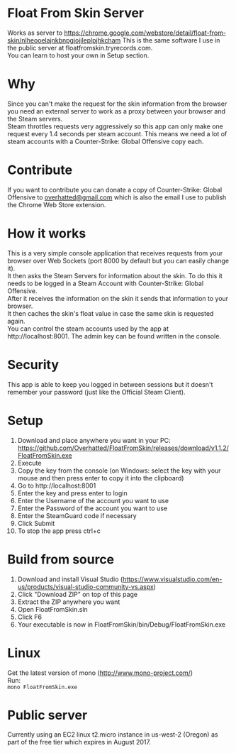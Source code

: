 # Float From Skin Server
Works as server to https://chrome.google.com/webstore/detail/float-from-skin/nlheooelajnkbnpgjojileplpjhkcham
This is the same software I use in the public server at floatfromskin.tryrecords.com.  
You can learn to host your own in Setup section.

# Why
Since you can't make the request for the skin information from the browser you need an external server to work as a proxy between your browser and the Steam servers.  
Steam throttles requests very aggressively so this app can only make one request every 1.4 seconds per steam account. This means we need a lot of steam accounts with a Counter-Strike: Global Offensive copy each.

# Contribute
If you want to contribute you can donate a copy of Counter-Strike: Global Offensive to overhatted@gmail.com which is also the email I use to publish the Chrome Web Store extension.

# How it works
This is a very simple console application that receives requests from your browser over Web Sockets (port 8000 by default but you can easily change it).  
It then asks the Steam Servers for information about the skin. To do this it needs to be logged in a Steam Account with Counter-Strike: Global Offensive.  
After it receives the information on the skin it sends that information to your browser.  
It then caches the skin's float value in case the same skin is requested again.  
You can control the steam accounts used by the app at http://localhost:8001.
The admin key can be found written in the console.

# Security
This app is able to keep you logged in between sessions but it doesn't remember your password (just like the Official Steam Client).

# Setup
1. Download and place anywhere you want in your PC: https://github.com/Overhatted/FloatFromSkin/releases/download/v1.1.2/FloatFromSkin.exe
2. Execute
3. Copy the key from the console (on Windows: select the key with your mouse and then press enter to copy it into the clipboard)
4. Go to http://localhost:8001
5. Enter the key and press enter to login
6. Enter the Username of the account you want to use
7. Enter the Password of the account you want to use
8. Enter the SteamGuard code if necessary
9. Click Submit
10. To stop the app press ctrl+c

# Build from source
1. Download and install Visual Studio (https://www.visualstudio.com/en-us/products/visual-studio-community-vs.aspx)
2. Click "Download ZIP" on top of this page
3. Extract the ZIP anywhere you want
4. Open FloatFromSkin.sln
5. Click F6
6. Your executable is now in FloatFromSkin/bin/Debug/FloatFromSkin.exe

# Linux
Get the latest version of mono (http://www.mono-project.com/)  
Run:  
`mono FloatFromSkin.exe`

# Public server
Currently using an EC2 linux t2.micro instance in us-west-2 (Oregon) as part of the free tier which expires in August 2017.
